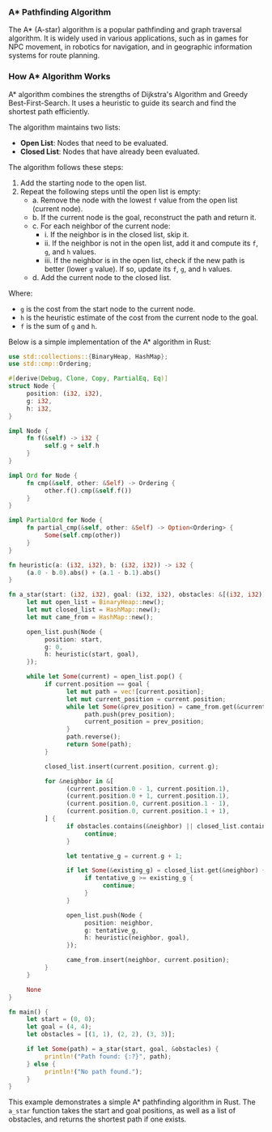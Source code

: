 ### A* Pathfinding Algorithm

The A* (A-star) algorithm is a popular pathfinding and graph traversal algorithm. It is widely used in various applications, such as in games for NPC movement, in robotics for navigation, and in geographic information systems for route planning.

### How A* Algorithm Works

A* algorithm combines the strengths of Dijkstra's Algorithm and Greedy Best-First-Search. It uses a heuristic to guide its search and find the shortest path efficiently.

The algorithm maintains two lists:
- **Open List**: Nodes that need to be evaluated.
- **Closed List**: Nodes that have already been evaluated.

The algorithm follows these steps:
1. Add the starting node to the open list.
2. Repeat the following steps until the open list is empty:
    - a. Remove the node with the lowest `f` value from the open list (current node).
    - b. If the current node is the goal, reconstruct the path and return it.
    - c. For each neighbor of the current node:
      - i. If the neighbor is in the closed list, skip it.
      - ii. If the neighbor is not in the open list, add it and compute its `f`, `g`, and `h` values.
      - iii. If the neighbor is in the open list, check if the new path is better (lower `g` value). If so, update its `f`, `g`, and `h` values.
    - d. Add the current node to the closed list.

Where:
- `g` is the cost from the start node to the current node.
- `h` is the heuristic estimate of the cost from the current node to the goal.
- `f` is the sum of `g` and `h`.

Below is a simple implementation of the A* algorithm in Rust:

```rust
use std::collections::{BinaryHeap, HashMap};
use std::cmp::Ordering;

#[derive(Debug, Clone, Copy, PartialEq, Eq)]
struct Node {
     position: (i32, i32),
     g: i32,
     h: i32,
}

impl Node {
     fn f(&self) -> i32 {
          self.g + self.h
     }
}

impl Ord for Node {
     fn cmp(&self, other: &Self) -> Ordering {
          other.f().cmp(&self.f())
     }
}

impl PartialOrd for Node {
     fn partial_cmp(&self, other: &Self) -> Option<Ordering> {
          Some(self.cmp(other))
     }
}

fn heuristic(a: (i32, i32), b: (i32, i32)) -> i32 {
     (a.0 - b.0).abs() + (a.1 - b.1).abs()
}

fn a_star(start: (i32, i32), goal: (i32, i32), obstacles: &[(i32, i32)]) -> Option<Vec<(i32, i32)>> {
     let mut open_list = BinaryHeap::new();
     let mut closed_list = HashMap::new();
     let mut came_from = HashMap::new();

     open_list.push(Node {
          position: start,
          g: 0,
          h: heuristic(start, goal),
     });

     while let Some(current) = open_list.pop() {
          if current.position == goal {
                let mut path = vec![current.position];
                let mut current_position = current.position;
                while let Some(&prev_position) = came_from.get(&current_position) {
                     path.push(prev_position);
                     current_position = prev_position;
                }
                path.reverse();
                return Some(path);
          }

          closed_list.insert(current.position, current.g);

          for &neighbor in &[
                (current.position.0 - 1, current.position.1),
                (current.position.0 + 1, current.position.1),
                (current.position.0, current.position.1 - 1),
                (current.position.0, current.position.1 + 1),
          ] {
                if obstacles.contains(&neighbor) || closed_list.contains_key(&neighbor) {
                     continue;
                }

                let tentative_g = current.g + 1;

                if let Some(&existing_g) = closed_list.get(&neighbor) {
                     if tentative_g >= existing_g {
                          continue;
                     }
                }

                open_list.push(Node {
                     position: neighbor,
                     g: tentative_g,
                     h: heuristic(neighbor, goal),
                });

                came_from.insert(neighbor, current.position);
          }
     }

     None
}

fn main() {
     let start = (0, 0);
     let goal = (4, 4);
     let obstacles = [(1, 1), (2, 2), (3, 3)];

     if let Some(path) = a_star(start, goal, &obstacles) {
          println!("Path found: {:?}", path);
     } else {
          println!("No path found.");
     }
}
```

This example demonstrates a simple A* pathfinding algorithm in Rust. The `a_star` function takes the start and goal positions, as well as a list of obstacles, and returns the shortest path if one exists.
